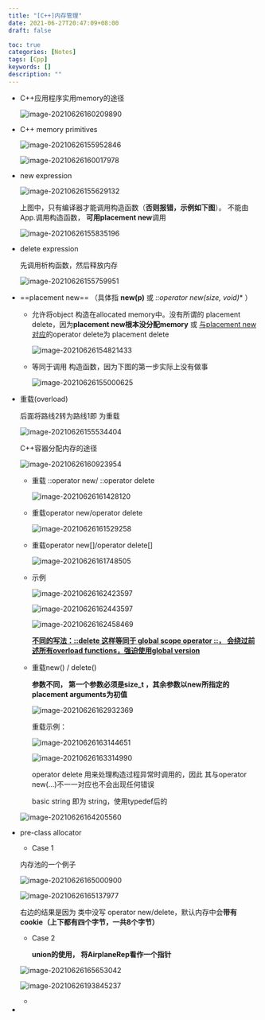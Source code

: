 ```yaml
---
title: "[C++]内存管理"
date: 2021-06-27T20:47:09+08:00
draft: false

toc: true
categories: [Notes]
tags: [Cpp]
keywords: []
description: ""
---
```



- C++应用程序实用memory的途径

  ![image-20210626160209890](https://img.fzhiy.net/img/image-20210626160209890.png)

- C++ memory primitives

  ![image-20210626155952846](https://img.fzhiy.net/img/image-20210626155952846.png)

  ![image-20210626160017978](https://img.fzhiy.net/img/image-20210626160017978.png)

- new expression

  ![image-20210626155629132](https://img.fzhiy.net/img/image-20210626155629132.png)

  上图中，只有编译器才能调用构造函数（**否则报错，示例如下图**）。 不能由App.调用构造函数， **可用placement new**调用

  ![image-20210626155835196](https://img.fzhiy.net/img/image-20210626155835196.png)

- delete expression

  先调用析构函数，然后释放内存

  ![image-20210626155759951](https://img.fzhiy.net/img/image-20210626155759951.png)

- ==placement new== （具体指 **new(p)** 或 **::operator new(size, void*)** ）

  - 允许将object 构造在allocated memory中。没有所谓的 placement delete，因为**placement new根本没分配memory** 或  <u>与placement new 对应</u>的operator delete为 placement delete 

    ![image-20210626154821433](https://img.fzhiy.net/img/image-20210626154821433.png)

  - 等同于调用 构造函数，因为下图的第一步实际上没有做事

    ![image-20210626155000625](https://img.fzhiy.net/img/image-20210626155000625.png)

- 重载(overload)

  后面将路线2转为路线1即 为重载 

  ![image-20210626155534404](https://img.fzhiy.net/img/image-20210626155534404.png)

  C++容器分配内存的途径

  ![image-20210626160923954](https://img.fzhiy.net/img/image-20210626160923954.png)

  - 重载 ::operator new/ ::operator delete

    ![image-20210626161428120](https://img.fzhiy.net/img/image-20210626161428120.png)

  - 重载operator new/operator delete

    ![image-20210626161529258](https://img.fzhiy.net/img/image-20210626161529258.png)

  - 重载operator new[]/operator delete[]

    ![image-20210626161748505](https://img.fzhiy.net/img/image-20210626161748505.png)

  - 示例

    ![image-20210626162423597](https://img.fzhiy.net/img/image-20210626162423597.png)

    ![image-20210626162443597](https://img.fzhiy.net/img/image-20210626162443597.png)

    ![image-20210626162458469](https://img.fzhiy.net/img/image-20210626162458469.png)

    **<u>不同的写法：::delete 这样等同于 global scope operator ::， 会绕过前述所有overload functions，强迫使用global version</u>**

  - 重载new() / delete()

    **参数不同， 第一个参数必须是size_t ，其余参数以new所指定的placement arguments为初值**

    ![image-20210626162932369](https://img.fzhiy.net/img/image-20210626162932369.png)

    重载示例：

    ![image-20210626163144651](https://img.fzhiy.net/img/image-20210626163144651.png)

    ![image-20210626163314990](https://img.fzhiy.net/img/image-20210626163314990.png)

    operator delete 用来处理构造过程异常时调用的，因此 其与operator new(...)不一一对应也不会出现任何错误

    basic string 即为  string，使用typedef后的

  ![image-20210626164205560](https://img.fzhiy.net/img/image-20210626164205560.png)

- pre-class allocator

  - Case 1

  内存池的一个例子

  ![image-20210626165000900](https://img.fzhiy.net/img/image-20210626165000900.png)

  ![image-20210626165137977](https://img.fzhiy.net/img/image-20210626165137977.png)

  右边的结果是因为 类中没写 operator new/delete，默认内存中会**带有cookie（上下都有四个字节，一共8个字节）**

  - Case 2

    **union的使用， 将AirplaneRep看作一个指针**

  ![image-20210626165653042](https://img.fzhiy.net/img/image-20210626165653042.png)

  ![image-20210626193845237](https://img.fzhiy.net/img/image-20210626193845237.png)

  - 

- 

  

